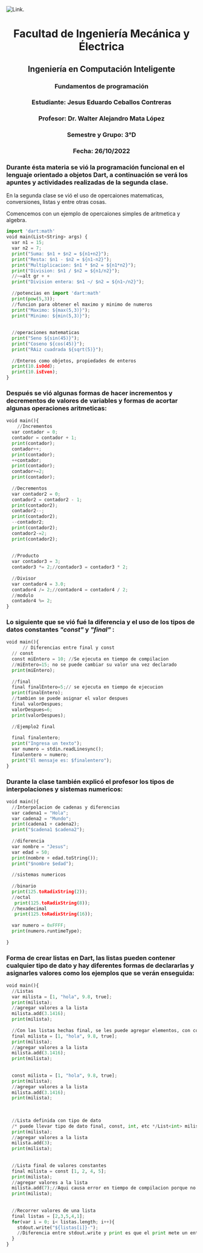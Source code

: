 ![Link](https://portal.ucol.mx/content/micrositios/188/image/Escudo2021/1_Linea/UdeC%20Abajo_392.png).
# <center>Facultad de Ingeniería Mecánica y Électrica</center>
## <center>Ingeniería en Computación Inteligente</center>
### <center>Fundamentos de programación</center>
### <center>Estudiante: Jesus Eduardo Ceballos Contreras</center>
### <center>Profesor: Dr. Walter Alejandro Mata López</center>
### <center>Semestre y Grupo: 3°D</center>
### <center>Fecha: 26/10/2022</center>

### Durante ésta materia se vió la programación funcional en el lenguaje orientado a objetos Dart, a continuación se verá los apuntes y actividades realizadas de la segunda clase.

En la segunda clase se vió el uso de opercaiones matematicas, conversiones, listas y entre otras cosas.

Comencemos con un ejemplo de opercaiones simples de aritmetica y algebra.


```python
import 'dart:math'
void main(List<String> args) {
  var n1 = 15;
  var n2 = 7;
  print("Suma: $n1 + $n2 = ${n1+n2}");
  print("Resta: $n1 - $n2 = ${n1-n2}");
  print("Multiplicacion: $n1 * $n2 = ${n1*n2}");
  print("Division: $n1 / $n2 = ${n1/n2}");
  //~=alt gr + +
  print("Division entera: $n1 ~/ $n2 = ${n1~/n2}");
  
  //potencias en import 'dart:math'
  print(pow(5,3));
  //funcion para obtener el maximo y minimo de numeros
  print("Maximo: ${max(5,3)}");
  print("Minimo: ${min(5,3)}");
  
  
  //operaciones matematicas
  print("Seno ${sin(45)}");
  print("Coseno ${cos(45)}");
  print("RAiz cuadrada ${sqrt(5)}");
    
  //Enteros como objetos, propiedades de enteros
  print(10.isOdd);
  print(10.isEven);
}
```

### Después se vió algunas formas de hacer incrementos y decrementos de valores de variables y formas de acortar algunas operaciones aritmeticas:


```python
void main(){
    //Incrementos
  var contador = 0;
  contador = contador + 1;
  print(contador);
  contador++;
  print(contador);
  ++contador;
  print(contador);
  contador+=2;
  print(contador);
  
  //Decrementos
  var contador2 = 0;
  contador2 = contador2 - 1;
  print(contador2);
  contador2--;
  print(contador2);
  --contador2;
  print(contador2);
  contador2-=2;
  print(contador2);
  
  
  //Producto
  var contador3 = 3;
  contador3 *= 2;//contador3 = contador3 * 2;
  
  //Divisor
  var contador4 = 3.0;
  contador4 /= 2;//contador4 = contador4 / 2;
  //modulo
  contador4 %= 2;
}
```

### Lo siguiente que se vió fué la diferencia y el uso de los tipos de datos constantes ___"const"___ y ___"final"___ :


```python
void main(){
      // Diferencias entre final y const
  // const
  const miEntero = 10; //Se ejecuta en tiempo de compilacion
  //miEntero=15; no se puede cambiar su valor una vez declarado
  print(miEntero);
  
  //final
  final finalEntero=5;// se ejecuta en tiempo de ejecucion
  print(finalEntero);
  //tambien se puede asignar el valor despues
  final valorDespues;
  valorDespues=6;
  print(valorDespues);
    
  //Ejemplo2 final
  
  final finalentero;
  print("Ingresa un texto");
  var numero = stdin.readLinesync();
  finalentero = numero;
  print("El mensaje es: $finalentero");
}
```

### Durante la clase también explicó el profesor los tipos de interpolaciones y sistemas numericos: 


```python
void main(){
  //Interpolacion de cadenas y diferencias
  var cadena1 = "Hola";
  var cadena2 = "Mundo";
  print(cadena1 + cadena2);
  print("$cadena1 $cadena2");
  
  //diferencia 
  var nombre = "Jesus";
  var edad = 50;
  print(nombre + edad.toString());
  print("$nombre $edad");
    
  //sistemas numericos
  
  //binario
  print(125.toRadixString(2));
  //octal
   print(125.toRadixString(8));
  //hexadecimal
   print(125.toRadixString(16));
  
  var numero = 0xFFFF;
  print(numero.runtimeType);
    
}
```

### Forma de crear listas en Dart, las listas pueden contener cualquier tipo de dato y hay diferentes formas de declararlas y asignarles valores como los ejemplos que se verán enseguida:


```python
void main(){
  //Listas
  var milista = [1, "hola", 9.8, true];
  print(milista);
  //agregar valores a la lista
  milista.add(3.1416);
  print(milista);
  
  //Con las listas hechas final, se les puede agregar elementos, con const ya no deja agregar elementos
  final milista = [1, "hola", 9.8, true];
  print(milista);
  //agregar valores a la lista
  milista.add(3.1416);
  print(milista);
  
  
  const milista = [1, "hola", 9.8, true];
  print(milista);
  //agregar valores a la lista
  milista.add(3.1416);
  print(milista);
  
  
  
  //Lista definida con tipo de dato
  /* puede llevar tipo de dato final, const, int, etc */List<int> milista = [1, 2, 9, 4];
  print(milista);
  //agregar valores a la lista
  milista.add(3);
  print(milista);
  
  
  //Lista final de valores constantes
  final milista = const [1, 2, 4, 5];
  print(milista);
  //agregar valores a la lista
  milista.add(7);//Aqui causa error en tiempo de compilacion porque no se pueden agregar valores por los datos constantes
  print(milista);
  
  
  //Recorrer valores de una lista
  final listas = [2,3,5,4,1];
  for(var i = 0; i< listas.length; i++){
    stdout.write("${listas[i]}-");
    //Diferencia entre stdout.write y print es que el print mete un enter cada que vez que se ejecuta y el stdout.write escribe todo en la misma linea
  }
}
```
